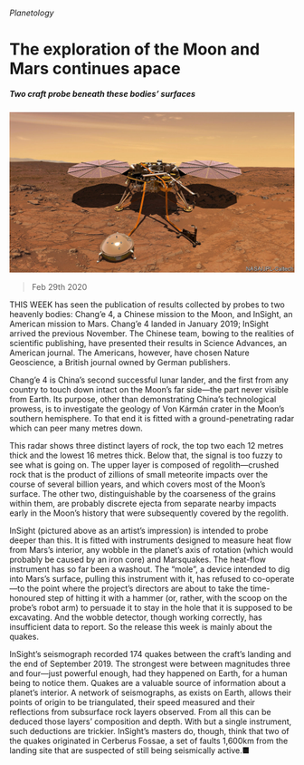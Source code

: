 ###### Planetology

# The exploration of the Moon and Mars continues apace 

##### Two craft probe beneath these bodies’ surfaces 

![image](images/20200229_STP003_0.jpg) 

> Feb 29th 2020 

THIS WEEK has seen the publication of results collected by probes to two heavenly bodies: Chang’e 4, a Chinese mission to the Moon, and InSight, an American mission to Mars. Chang’e 4 landed in January 2019; InSight arrived the previous November. The Chinese team, bowing to the realities of scientific publishing, have presented their results in Science Advances, an American journal. The Americans, however, have chosen Nature Geoscience, a British journal owned by German publishers.

Chang’e 4 is China’s second successful lunar lander, and the first from any country to touch down intact on the Moon’s far side—the part never visible from Earth. Its purpose, other than demonstrating China’s technological prowess, is to investigate the geology of Von Kármán crater in the Moon’s southern hemisphere. To that end it is fitted with a ground-penetrating radar which can peer many metres down.


This radar shows three distinct layers of rock, the top two each 12 metres thick and the lowest 16 metres thick. Below that, the signal is too fuzzy to see what is going on. The upper layer is composed of regolith—crushed rock that is the product of zillions of small meteorite impacts over the course of several billion years, and which covers most of the Moon’s surface. The other two, distinguishable by the coarseness of the grains within them, are probably discrete ejecta from separate nearby impacts early in the Moon’s history that were subsequently covered by the regolith.

InSight (pictured above as an artist’s impression) is intended to probe deeper than this. It is fitted with instruments designed to measure heat flow from Mars’s interior, any wobble in the planet’s axis of rotation (which would probably be caused by an iron core) and Marsquakes. The heat-flow instrument has so far been a washout. The “mole”, a device intended to dig into Mars’s surface, pulling this instrument with it, has refused to co-operate—to the point where the project’s directors are about to take the time-honoured step of hitting it with a hammer (or, rather, with the scoop on the probe’s robot arm) to persuade it to stay in the hole that it is supposed to be excavating. And the wobble detector, though working correctly, has insufficient data to report. So the release this week is mainly about the quakes.

InSight’s seismograph recorded 174 quakes between the craft’s landing and the end of September 2019. The strongest were between magnitudes three and four—just powerful enough, had they happened on Earth, for a human being to notice them. Quakes are a valuable source of information about a planet’s interior. A network of seismographs, as exists on Earth, allows their points of origin to be triangulated, their speed measured and their reflections from subsurface rock layers observed. From all this can be deduced those layers’ composition and depth. With but a single instrument, such deductions are trickier. InSight’s masters do, though, think that two of the quakes originated in Cerberus Fossae, a set of faults 1,600km from the landing site that are suspected of still being seismically active.■

